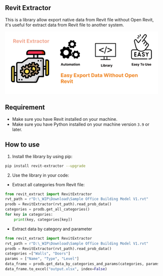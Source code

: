 ## Revit Extractor

This is a library allow export native data from Revit file without Open Revit, it's useful for extract data from Revit file to another system.

![](./samples/background.png)


## Requirement

- Make sure you have Revit installed on your machine.
- Make sure you have Python installed on your machine version `3.9` or later.

## How to use

1. Install the library by using pip:
```bash
pip install revit-extractor --upgrade
```

2. Use the library in your code:

- Extract all categories from Revit file:

```python
from revit_extract import RevitExtractor
rvt_path = r"D:\_WIP\Download\Sample Office Building Model V1.rvt"
prodb = RevitExtractor(rvt_path).read_prob_data()
categories = prodb.get_all_categories()
for key in categories:
    print(key, categories[key])
```

- Extract data by category and parameter
```python
from revit_extract import RevitExtractor
rvt_path = r"D:\_WIP\Download\Sample Office Building Model V1.rvt"
prodb = RevitExtractor(rvt_path).read_prob_data()
categories =["Walls", "Doors"]
params = ["Name", "Type", "Level"]
data_frame = prodb.get_data_by_categories_and_params(categories, params)
data_frame.to_excel("output.xlsx", index=False)
```